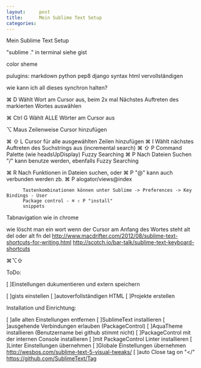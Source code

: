 ```yaml
---
layout:     post
title:      Mein Sublime Text Setup
categories:
---
```



Mein Sublime Text Setup

"sublime ." in terminal siehe gist

color sheme

pulugins:
markdown
python pep8
django syntax
html vervollständigen



wie kann ich all dieses synchron halten?




⌘ D       Wählt Wort am Cursor aus, beim 2x mal Nächstes Auftreten des markierten Wortes auswählen

⌘ Ctrl G  Wählt ALLE Wörter am Cursor aus

⌥ Maus    Zeilenweise Cursor hinzufügen

⌘ ⇧ L    Cursor für alle ausgewählten Zeilen hinzufügen
⌘ I       Wählt nächstes Auftreten des Suchstrings aus (incremental search)
⌘ ⇧ P    Command Palette (wie headsUpDisplay) Fuzzy Searching
⌘ P       Nach Dateien Suchen "/" kann benutze werden, ebenfalls Fuzzy Searching

⌘ R       Nach Funktionen in Dateien suchen, oder ⌘ P "@"
          kann auch verbunden werden zb. ⌘ P alogator/views@index

          Tastenkombinationen können unter Sublime -> Preferences -> Key Bindings - User
          Package control - ⌘ ⇧ P "install"
          snippets
Tabnavigation wie in chrome



wie löscht man ein wort wenn der Cursor am Anfang des Wortes steht
alt del oder alt fn del
http://www.macdrifter.com/2012/08/sublime-text-shortcuts-for-writing.html
http://scotch.io/bar-talk/sublime-text-keyboard-shortcuts


⌘⌥⇧




ToDo:


[ ]Einstellungen dukumentieren und extern speichern

[ ]gists einstellen
[ ]autoverfollständigen HTML
[ ]Projekte erstellen




Installation und Einrichtung:


[ ]alle alten Einstellungen entfernen
[ ]SublimeText installieren
[ ]ausgehende Verbindungen erlauben (PackageControl)
[ ]AquaTheme installieren (Benutzername bei github stimmt nicht)
[ ]PackageControl mit der internen Console installieren
[ ]mit PackageControl Linter installieren
[ ]Linter Einstellungen übernehmen
[ ]Globale Einstellungen übernehmen http://wesbos.com/sublime-text-5-visual-tweaks/
[ ]auto Close tag on "</" https://github.com/SublimeText/Tag
